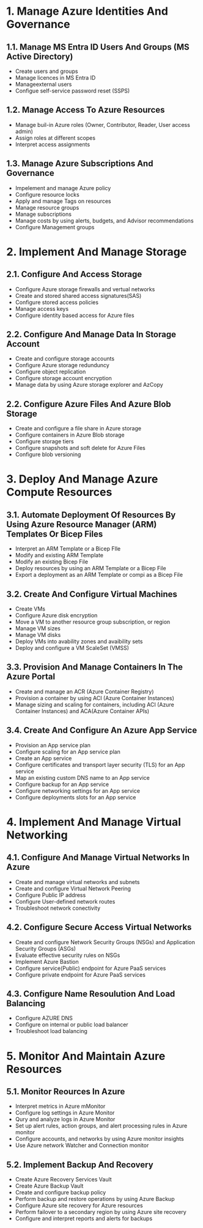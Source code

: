 # 1. Manage Azure Identities And Governance
## 1.1. Manage MS Entra ID Users And Groups (MS Active Directory)
- Create users and groups 
- Manage licences in MS Entra ID
- Manageexternal users
- Configue self-service password reset (SSPS)

## 1.2. Manage Access To Azure Resources
- Manage buil-in Azure roles (Owner, Contributor, Reader, User access admin)
- Assign roles at different scopes
- Interpret access assignments

## 1.3. Manage Azure Subscriptions And Governance
- Impelement and manage Azure policy
- Configure resource locks
- Apply and manage Tags on resources
- Manage resource groups
- Manage subscriptions
- Manage costs by using alerts, budgets, and Advisor recommendations
- Configure Management groups

# 2. Implement And Manage Storage
## 2.1. Configure And Access Storage
- Configure Azure storage firewalls and vertual networks
- Create and stored shared access signatures(SAS)
- Configure stored access policies
- Manage access keys
- Configure identity based access for Azure files

## 2.2. Configure And Manage Data In Storage Account
- Create and configure storage accounts
- Configure Azure storage redunduncy
- Configure object replication
- Configure storage account encryption
- Manage data by using Azure storage explorer and AzCopy

## 2.2. Configure Azure Files And Azure Blob Storage
- Create and configure a file share in Azure storage
- Configure containers in Azure Blob storage
- Configure storage tiers
- Configure snapshots and soft delete for Azure Files
- Configure blob versioning

# 3. Deploy And Manage Azure Compute Resources
## 3.1. Automate Deployment Of Resources By Using Azure Resource Manager (ARM) Templates Or Bicep Files
- Interpret an ARM Template or a Bicep FIle
- Modify and existing ARM Template
- Modify an existing Bicep File
- Deploy resources by using an ARM Template or a Bicep File
- Export a deployment as an ARM Template or compi as a Bicep File

## 3.2. Create And Configure Virtual Machines
- Create VMs
- Configure Azure disk encryption
- Move a VM to another resource group subscription, or region
- Manage VM sizes
- Manage VM disks
- Deploy VMs into avability zones and avaibility sets
- Deploy and configure a VM ScaleSet (VMSS)

## 3.3. Provision And Manage Containers In The Azure Portal
- Create and manage an ACR (Azure Container Registry)
- Provision a container by using ACI (Azure Container Instances)
- Manage sizing and scaling for containers, including ACI (Azure Container Instances) and ACA(Azure Container APIs)

## 3.4. Create And Configure An Azure App Service
- Provision an App service plan
- Configure scaling for an App service plan
- Create an App service
- Configure certificates and transport layer security (TLS) for an App service
- Map an existing custom DNS name to an App service
- Configure backup for an App service
- Configure networking settings for an App service
- Configure deployments slots for an App service

# 4. Implement And Manage Virtual Networking
## 4.1. Configure And Manage Virtual Networks In Azure
- Create and manage virtual networks and subnets
- Create and configure Virtual Network Peering
- Configure Public IP address
- Configure User-defined network routes
- Troubleshoot network conectivity

## 4.2. Configure Secure Access Virtual Networks
- Create and configure Network Security Groups (NSGs) and Application Security Groups (ASGs)
- Evaluate effective security rules on NSGs
- Implement Azure Bastion
- Configure service(Public) endpoint for Azure PaaS services
- Configure private endpoint for Azure PaaS services

## 4.3. Configure Name Resoulution And Load Balancing
- Configure AZURE DNS
- Configure on internal or public load balancer
- Troubleshoot load balancing

# 5. Monitor And Maintain Azure Resources
## 5.1. Monitor Reources In Azure
- Interpret metrics in Azure mMonitor
- Configure log settings in Azure Monitor
- Qury and analyze logs in Azure Monitor
- Set up alert rules, action groups, and alert processing rules in Azure monitor
- Configure accounts, and networks by using Azure monitor insights
- Use Azure network Watcher and Connection monitor

## 5.2. Implement Backup And Recovery
- Create Azure Recovery Services Vault
- Create Azure Backup Vault
- Create and configure backup policy
- Perform backup and restore operations by using Azure Backup
- Configure Azure site recovery for Azure resources
- Perform failover to a secondary region by using Azure site recovery
- Configure and interpret reports and alerts for backups